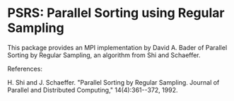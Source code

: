 # PSRS: Parallel Sorting using Regular Sampling

This package provides an MPI implementation by David A. Bader of
Parallel Sorting by Regular Sampling, an algorithm from Shi and
Schaeffer.

References:

H. Shi and J. Schaeffer. "Parallel Sorting by Regular
Sampling. Journal of Parallel and Distributed Computing,"
14(4):361--372, 1992.